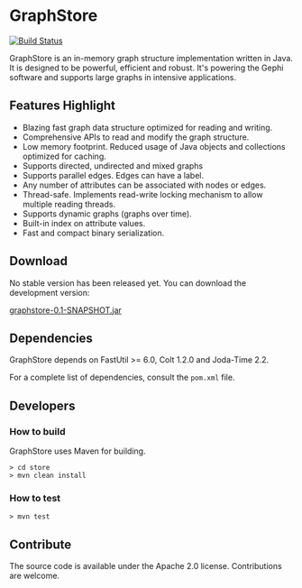 # GraphStore

[![Build Status](https://travis-ci.org/gephi/graphstore.svg?branch=master)](https://travis-ci.org/gephi/graphstore)

GraphStore is an in-memory graph structure implementation written in Java. It is designed to be powerful, efficient and robust. It's powering the Gephi software and supports large graphs in intensive applications.

## Features Highlight

* Blazing fast graph data structure optimized for reading and writing. 
* Comprehensive APIs to read and modify the graph structure.
* Low memory footprint. Reduced usage of Java objects and collections optimized for caching.
* Supports directed, undirected and mixed graphs
* Supports parallel edges. Edges can have a label.
* Any number of attributes can be associated with nodes or edges.
* Thread-safe. Implements read-write locking mechanism to allow multiple reading threads.
* Supports dynamic graphs (graphs over time).
* Built-in index on attribute values.
* Fast and compact binary serialization.

## Download

No stable version has been released yet. You can download the development version:

[graphstore-0.1-SNAPSHOT.jar](http://nexus.gephi.org/nexus/service/local/artifact/maven/content?r=snapshots&g=org.gephi&a=graphstore&v=0.1-SNAPSHOT&p=jar&c=jar)

## Dependencies

GraphStore depends on FastUtil >= 6.0, Colt 1.2.0 and Joda-Time 2.2.

For a complete list of dependencies, consult the `pom.xml` file.

## Developers

### How to build

GraphStore uses Maven for building. 

	> cd store
	> mvn clean install
		
### How to test

	> mvn test

## Contribute

The source code is available under the Apache 2.0 license. Contributions are welcome.
